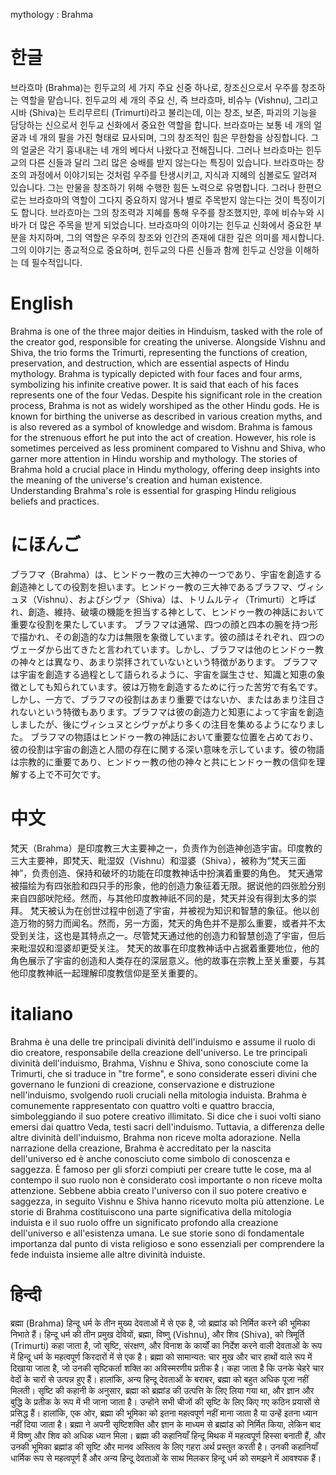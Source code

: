 mythology : Brahma

# 한글

브라흐마 (Brahma)는 힌두교의 세 가지 주요 신중 하나로, 창조신으로서 우주를 창조하는 역할을 맡습니다. 힌두교의 세 개의 주요 신, 즉 브라흐마, 비슈누 (Vishnu), 그리고 시바 (Shiva)는 트리무르티 (Trimurti)라고 불리는데, 이는 창조, 보존, 파괴의 기능을 담당하는 신으로서 힌두교 신화에서 중요한 역할을 합니다.
브라흐마는 보통 네 개의 얼굴과 네 개의 팔을 가진 형태로 묘사되며, 그의 창조적인 힘은 무한함을 상징합니다. 그의 얼굴은 각기 흉내내는 네 개의 베다서 나왔다고 전해집니다. 그러나 브라흐마는 힌두교의 다른 신들과 달리 그리 많은 숭배를 받지 않는다는 특징이 있습니다.
브라흐마는 창조의 과정에서 이야기되는 것처럼 우주를 탄생시키고, 지식과 지혜의 심볼로도 알려져 있습니다. 그는 만물을 창조하기 위해 수행한 힘든 노력으로 유명합니다. 그러나 한편으로는 브라흐마의 역할이 그다지 중요하지 않거나 별로 주목받지 않는다는 것이 특징이기도 합니다. 브라흐마는 그의 창조력과 지혜를 통해 우주를 창조했지만, 후에 비슈누와 시바가 더 많은 주목을 받게 되었습니다.
브라흐마의 이야기는 힌두교 신화에서 중요한 부분을 차지하며, 그의 역할은 우주의 창조와 인간의 존재에 대한 깊은 의미를 제시합니다. 그의 이야기는 종교적으로 중요하며, 힌두교의 다른 신들과 함께 힌두교 신앙을 이해하는 데 필수적입니다.

# English

Brahma is one of the three major deities in Hinduism, tasked with the role of the creator god, responsible for creating the universe. Alongside Vishnu and Shiva, the trio forms the Trimurti, representing the functions of creation, preservation, and destruction, which are essential aspects of Hindu mythology.
Brahma is typically depicted with four faces and four arms, symbolizing his infinite creative power. It is said that each of his faces represents one of the four Vedas. Despite his significant role in the creation process, Brahma is not as widely worshiped as the other Hindu gods.
He is known for birthing the universe as described in various creation myths, and is also revered as a symbol of knowledge and wisdom. Brahma is famous for the strenuous effort he put into the act of creation. However, his role is sometimes perceived as less prominent compared to Vishnu and Shiva, who garner more attention in Hindu worship and mythology.
The stories of Brahma hold a crucial place in Hindu mythology, offering deep insights into the meaning of the universe's creation and human existence. Understanding Brahma's role is essential for grasping Hindu religious beliefs and practices.

# にほんご

ブラフマ（Brahma）は、ヒンドゥー教の三大神の一つであり、宇宙を創造する創造神としての役割を担います。ヒンドゥー教の三大神であるブラフマ、ヴィシュヌ（Vishnu）、およびシヴァ（Shiva）は、トリムルティ（Trimurti）と呼ばれ、創造、維持、破壊の機能を担当する神として、ヒンドゥー教の神話において重要な役割を果たしています。
ブラフマは通常、四つの顔と四本の腕を持つ形で描かれ、その創造的な力は無限を象徴しています。彼の顔はそれぞれ、四つのヴェーダから出てきたと言われています。しかし、ブラフマは他のヒンドゥー教の神々とは異なり、あまり崇拝されていないという特徴があります。
ブラフマは宇宙を創造する過程として語られるように、宇宙を誕生させ、知識と知恵の象徴としても知られています。彼は万物を創造するために行った苦労で有名です。しかし、一方で、ブラフマの役割はあまり重要ではないか、またはあまり注目されないという特徴もあります。ブラフマは彼の創造力と知恵によって宇宙を創造しましたが、後にヴィシュヌとシヴァがより多くの注目を集めるようになりました。
ブラフマの物語はヒンドゥー教の神話において重要な位置を占めており、彼の役割は宇宙の創造と人間の存在に関する深い意味を示しています。彼の物語は宗教的に重要であり、ヒンドゥー教の他の神々と共にヒンドゥー教の信仰を理解する上で不可欠です。

# 中文

梵天（Brahma）是印度教三大主要神之一，负责作为创造神创造宇宙。印度教的三大主要神，即梵天、毗湿奴（Vishnu）和湿婆（Shiva），被称为“梵天三面神”，负责创造、保持和破坏的功能在印度教神话中扮演着重要的角色。
梵天通常被描绘为有四张脸和四只手的形象，他的创造力象征着无限。据说他的四张脸分别来自四部吠陀经。然而，与其他印度教神祇不同的是，梵天并没有得到太多的崇拜。
梵天被认为在创世过程中创造了宇宙，并被视为知识和智慧的象征。他以创造万物的努力而闻名。然而，另一方面，梵天的角色并不是那么重要，或者并不太受到关注，这也是其特点之一。尽管梵天通过他的创造力和智慧创造了宇宙，但后来毗湿奴和湿婆却更受关注。
梵天的故事在印度教神话中占据着重要地位，他的角色展示了宇宙的创造和人类存在的深层意义。他的故事在宗教上至关重要，与其他印度教神祇一起理解印度教信仰是至关重要的。

# italiano

Brahma è una delle tre principali divinità dell'induismo e assume il ruolo di dio creatore, responsabile della creazione dell'universo. Le tre principali divinità dell'induismo, Brahma, Vishnu e Shiva, sono conosciute come la Trimurti, che si traduce in "tre forme", e sono considerate esseri divini che governano le funzioni di creazione, conservazione e distruzione nell'induismo, svolgendo ruoli cruciali nella mitologia induista.
Brahma è comunemente rappresentato con quattro volti e quattro braccia, simboleggiando il suo potere creativo illimitato. Si dice che i suoi volti siano emersi dai quattro Veda, testi sacri dell'induismo. Tuttavia, a differenza delle altre divinità dell'induismo, Brahma non riceve molta adorazione.
Nella narrazione della creazione, Brahma è accreditato per la nascita dell'universo ed è anche conosciuto come simbolo di conoscenza e saggezza. È famoso per gli sforzi compiuti per creare tutte le cose, ma al contempo il suo ruolo non è considerato così importante o non riceve molta attenzione. Sebbene abbia creato l'universo con il suo potere creativo e saggezza, in seguito Vishnu e Shiva hanno ricevuto molta più attenzione.
Le storie di Brahma costituiscono una parte significativa della mitologia induista e il suo ruolo offre un significato profondo alla creazione dell'universo e all'esistenza umana. Le sue storie sono di fondamentale importanza dal punto di vista religioso e sono essenziali per comprendere la fede induista insieme alle altre divinità induiste.

# हिन्दी

ब्रह्मा (Brahma) हिन्दू धर्म के तीन मुख्य देवताओं में से एक है, जो ब्रह्मांड को निर्मित करने की भूमिका निभाते हैं। हिन्दू धर्म की तीन प्रमुख देवियों, ब्रह्मा, विष्णु (Vishnu), और शिव (Shiva), को त्रिमूर्ति (Trimurti) कहा जाता है, जो सृष्टि, संरक्षण, और विनाश के कार्यों का निर्देश करने वाली देवताओं के रूप में हिन्दू धर्म के महत्वपूर्ण किरदारों में से एक है।
ब्रह्मा को सामान्यत: चार मुख और चार हाथों वाले रूप में दिखाया जाता है, जो उनकी सृष्टिकर्ता शक्ति का अविस्मरणीय प्रतीक है। कहा जाता है कि उनके चेहरे चार वेदों के चारों से उत्पन्न हुए हैं। हालांकि, अन्य हिन्दू देवताओं के बराबर, ब्रह्मा को बहुत अधिक पूजा नहीं मिलती।
सृष्टि की कहानी के अनुसार, ब्रह्मा को ब्रह्मांड की उत्पत्ति के लिए लिया गया था, और ज्ञान और बुद्धि के प्रतीक के रूप में भी जाना जाता है। उन्होंने सभी चीजों की सृष्टि के लिए किए गए कठिन प्रयासों से प्रसिद्ध हैं। हालांकि, एक ओर, ब्रह्मा की भूमिका को इतना महत्वपूर्ण नहीं माना जाता है या उन्हें इतना ध्यान नहीं दिया जाता है। ब्रह्मा ने अपनी सृष्टिशक्ति और ज्ञान के माध्यम से ब्रह्मांड को निर्मित किया, लेकिन बाद में विष्णु और शिव को अधिक ध्यान मिला।
ब्रह्मा की कहानियाँ हिन्दू मिथक में महत्वपूर्ण हिस्सा बनाती हैं, और उनकी भूमिका ब्रह्मांड की सृष्टि और मानव अस्तित्व के लिए गहरा अर्थ प्रस्तुत करती है। उनकी कहानियाँ धार्मिक रूप से महत्वपूर्ण हैं और अन्य हिन्दू देवताओं के साथ मिलकर हिन्दू धर्म को समझने में आवश्यक हैं।
